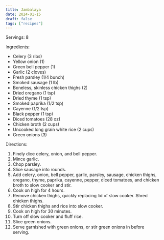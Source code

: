 ```yaml
---
title: Jambalaya
date: 2024-01-15
draft: false
tags: ["recipes"]
---
```


Servings: 8

Ingredients:
- Celery (3 ribs)
- Yellow onion (1)
- Green bell pepper (1)
- Garlic (2 cloves)
- Fresh parsley (1/4 bunch)
- Smoked sausage (1 lb)
- Boneless, skinless chicken thighs (2)
- Dried oregano (1 tsp)
- Dried thyme (1 tsp)
- Smoked paprika (1/2 tsp)
- Cayenne (1/2 tsp)
- Black pepper (1 tsp)
- Diced tomatoes (28 oz)
- Chicken broth (2 cups)
- Uncooked long grain white rice (2 cups)
- Green onions (3)

Directions:
1) Finely dice celery, onion, and bell pepper.
2) Mince garlic.
3) Chop parsley.
4) Slice sausage into rounds.
5) Add celery, onion, bell pepper, garlic, parsley, sausage, chicken thighs,
oregano, thyme, paprika, cayenne, pepper, diced tomatoes, and chicken broth to
slow cooker and stir.
6) Cook on high for 4 hours.
7) Remove chicken thighs, quickly replacing lid of slow cooker. Shred chicken thighs.
8) Stir chicken thighs and rice into slow cooker.
9) Cook on high for 30 minutes.
11) Turn off slow cooker and fluff rice.
12) Slice green onions.
13) Serve garnished with green onions, or stir green onions in before serving.
